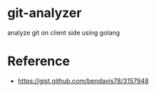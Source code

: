 # git-analyzer
analyze git on client side using golang

# Reference
* https://gist.github.com/bendavis78/3157948